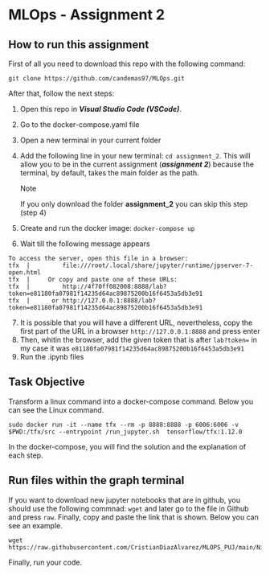 # MLOps - Assignment 2

## How to run this assignment

First of all you need to download this repo with the following command:

`git clone https://github.com/candemas97/MLOps.git`

After that, follow the next steps:

1. Open this repo in **_Visual Studio Code (VSCode)_**.
2. Go to the docker-compose.yaml file
3. Open a new terminal in your current folder
4. Add the following line in your new terminal: `cd assignment_2`. This will allow you to be in the current assignment (**_assignment 2_**) because the terminal, by default, takes the main folder as the path.
   
   > [!NOTE]
   >
   > If you only download the folder **assignment_2** you can skip this step (step 4)

5. Create and run the docker image: `docker-compose up`
6. Wait till the following message appears

```
To access the server, open this file in a browser:
tfx  |         file:///root/.local/share/jupyter/runtime/jpserver-7-open.html
tfx  |     Or copy and paste one of these URLs:
tfx  |         http://4f70ff082008:8888/lab?token=e81180fa07981f14235d64ac89875200b16f6453a5db3e91
tfx  |      or http://127.0.0.1:8888/lab?token=e81180fa07981f14235d64ac89875200b16f6453a5db3e91
```
7. It is possible that you will have a different URL, nevertheless, copy the first part of the URL in a browser `http://127.0.0.1:8888` and press enter
8. Then, whitin the browser, add the given token that is after `lab?token=` in my case it was `e81180fa07981f14235d64ac89875200b16f6453a5db3e91`
9. Run the .ipynb files

## Task Objective

Transform a linux command into a docker-compose command. Below you can see the Linux command.

```
sudo docker run -it --name tfx --rm -p 8888:8888 -p 6006:6006 -v $PWD:/tfx/src --entrypoint /run_jupyter.sh  tensorflow/tfx:1.12.0
```
In the docker-compose, you will find the solution and the explanation of each step.

## Run files within the graph terminal

If you want to download new jupyter notebooks that are in github, you should use the following commnad: `wget` and later go to the file in Github and press `raw`. Finally, copy and paste the link that is shown. Below you can see an example.

```
wget https://raw.githubusercontent.com/CristianDiazAlvarez/MLOPS_PUJ/main/Niveles/1/Validacion_de_datos/TF/TFDV.ipynb
```
Finally, run your code.
